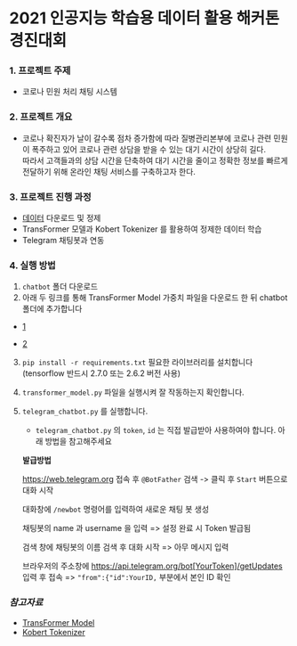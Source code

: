 # 2021 인공지능 학습용 데이터 활용 해커톤 경진대회

### 1. 프로젝트 주제

- 코로나 민원 처리 채팅 시스템

### 2. 프로젝트 개요
- 코로나 확진자가 날이 갈수록 점차 증가함에 따라 질병관리본부에 코로나 관련 민원이 폭주하고 있어 코로나 관련 상담을 받을 수 있는 대기 시간이 상당히 길다.  
따라서 고객들과의 상담 시간을 단축하여 대기 시간을 줄이고 정확한 정보를 빠르게 전달하기 위해 온라인 채팅 서비스를 구축하고자 한다.

### 3. 프로젝트 진행 과정
- [데이터](https://aihub.or.kr/aidata/30716) 다운로드 및 정제
- TransFormer 모델과 Kobert Tokenizer 를 활용하여 정제한 데이터 학습
- Telegram 채팅봇과 연동

### 4. 실행 방법
1. `chatbot` 폴더 다운로드
2. 아래 두 링크를 통해 TransFormer Model 가중치 파일을 다운로드 한 뒤 chatbot 폴더에 추가합니다
- [1](https://drive.google.com/file/d/142VbKzrEcCTrgnwNVk0SvPuGHG5tgscY/view?usp=sharing)

- [2](https://drive.google.com/file/d/1f-cnsS9frDE2OnC1jyXJJZJz8afMM7vn/view?usp=sharing)

3. `pip install -r requirements.txt` 필요한 라이브러리를 설치합니다 (tensorflow 반드시 2.7.0 또는 2.6.2 버전 사용)
4. `transformer_model.py` 파일을 실행시켜 잘 작동하는지 확인합니다.
5. `telegram_chatbot.py` 를 실행합니다.
    - `telegram_chatbot.py` 의 `token`, `id` 는 직접 발급받아 사용하여야 합니다.  아래 방법을 참고해주세요
    
    __발급방법__
    
    https://web.telegram.org 접속 후 `@BotFather` 검색 -> 클릭 후 `Start` 버튼으로 대화 시작
    
    대화창에 `/newbot` 명령어를 입력하여 새로운 채팅 봇 생성
    
    채팅봇의 name 과 username 을 입력 => 설정 완료 시 Token 발급됨
    
    검색 창에 채팅봇의 이름 검색 후 대화 시작 => 아무 메시지 입력
    
    브라우저의 주소창에 https://api.telegram.org/bot[YourToken]/getUpdates 입력 후 접속 => `"from":{"id":YourID,` 부분에서 본인 ID 확인


        
    
      
      
### _참고자료_
- [TransFormer Model](https://wikidocs.net/89786)
- [Kobert Tokenizer](https://github.com/monologg/KoBERT-Transformers)

